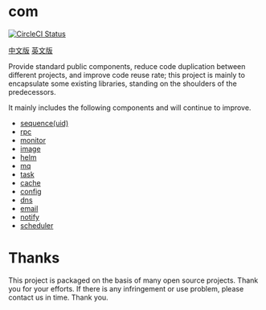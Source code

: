 # com

[![CircleCI Status](https://circleci.com/gh/dbunion/com.svg?style=shield)](https://circleci.com/gh/dbunion/com)

[中文版](https://github.com/dbunion/com/blob/master/README_cn.md) 
[英文版](https://github.com/dbunion/com/blob/master/README.md) 

Provide standard public components, reduce code duplication between different projects, and improve code reuse rate; this project is mainly to encapsulate some existing libraries, standing on the shoulders of the predecessors.

It mainly includes the following components and will continue to improve.

* [sequence(uid)](https://github.com/dbunion/com/blob/master/uid/README.md)
* [rpc](https://github.com/dbunion/com/tree/master/rpc)
* [monitor](https://github.com/dbunion/com/tree/master/monitor)
* [image](https://github.com/dbunion/com/tree/master/image)
* [helm](https://github.com/dbunion/com/tree/master/helm)
* [mq](https://github.com/dbunion/com/tree/master/mq)
* [task](https://github.com/dbunion/com/tree/master/task)
* [cache](https://github.com/dbunion/com/tree/master/cache)
* [config](https://github.com/dbunion/com/tree/master/config)
* [dns](https://github.com/dbunion/com/tree/master/dns)
* [email](https://github.com/dbunion/com/tree/master/email)
* [notify](https://github.com/dbunion/com/tree/master/notify)
* [scheduler](https://github.com/dbunion/com/tree/master/scheduler)

# Thanks
This project is packaged on the basis of many open source projects. Thank you for your efforts. If there is any infringement or use problem, please contact us in time. Thank you.

